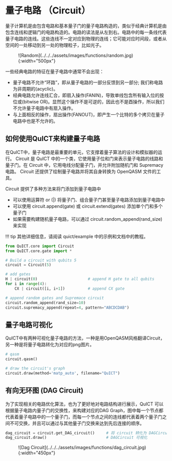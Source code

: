 # 量子电路 （Circuit）

量子计算机是由包含电路和基本量子门的量子电路构造的，类似于经典计算机是由包含连线和逻辑门的电路构造的。电路的读法是从左到右。电路中的每一条线代表量子电路的连线。这些连线不一定对应到物理的连线；它可能对应时间段，或者从空间的一处移动到另一处的物理粒子，比如光子。

<figure markdown>
![Random](../../../assets/images/functions/random.jpg){:width="500px"}
</figure>

一些经典电路的特征在量子电路中通常不会出现：

- 量子电路不允许“环路”，即从量子电路的一部分反馈到另一部分; 我们称电路为非周期的(acyclic)。
- 经典电路允许连线汇合，即扇入操作(FANIN)，导致单线包含所有输入位的按位或(bitwise OR)。显然这个操作不是可逆的，因此也不是酉操作，所以我们不允许量子电路中有扇入操作。
- 与上面相反的操作，扇出操作(FANOUT)，即产生一个比特的多个拷贝在量子电路中也是不允许的。


## 如何使用QuICT来构建量子电路

在QuICT中，量子电路是最重要的单元，它支撑着量子算法的设计和模拟器的运行。 Circuit 是 QuICT 中的一个类，它使用量子位和门来表示量子电路的线路和量子门。在 Circuit 中，它用电线分配量子门，并允许附加随机门和 Supremacy 电路。 Circuit 还提供了绘制量子电路并将其自身转换为 OpenQASM 文件的工具。

Circuit 提供了多种方法来将门添加到量子电路中

- 可以使用运算符 or (|) 将量子门、组合量子门甚至量子电路添加到量子电路中
- 可以使用 circuit.append(gate) 或 circuit.extend(gates) 添加单个门和多个量子门
- 如果需要构建随机量子电路，可以通过 circuit.random_append(rand_size) 来实现

!!! tip
    其他详细信息，请阅读 quict/example 中的示例和文档中的教程。

``` python
from QuICT.core import Circuit
from QuICT.core.gate import *

# Build a circuit with qubits 5
circuit = Circuit(5)

# add gates
H | circuit(0)                      # append H gate to all qubits
for i in range(4):
    CX | circuit([i, i+1])          # append CX gate

# append random gates and Supremace circuit
circuit.random_append(rand_size=10)
circuit.supremacy_append(repeat=4, pattern="ABCDCDAB")
```


## 量子电路可视化

QuICT中有两种可视化量子电路的方法，一种是用OpenQASM风格翻译Circuit，另一种是将量子电路转化为对应的png图片。

```python 
# qasm
circuit.qasm()

# draw the circuit's graph
circuit.draw(method='matp_auto', filename="QuICT")
```


## 有向无环图 (DAG Circuit)

为了实现相关的电路优化算法，也为了更好地对电路结构进行展示，QuICT 可以根据量子电路内量子门的交换性，来构建对应的DAG Graph，图中每一个节点都代表着量子电路中的一个量子门，而每一个节点之间的连线都代表着两个量子门之间不可交换，并且可以通过与其他量子门交换来达到先后连接的顺序。

```python
dag_circuit = circuit.get_DAG_circuit()     # 将 circuit 转化为 DAGCircuit
dag_circuit.draw()                          # DAGCircuit 可视化
```

<figure markdown>
![Dag Circuit](../../../assets/images/functions/dag_circuit.jpg){:width="450px"}
</figure>